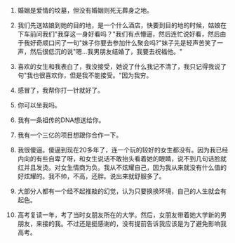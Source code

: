 1.  婚姻是爱情的坟墓，但没有婚姻则死无葬身之地。

2.  我们先送姑娘到她的目的地，是一个什么酒店，快要到目的地的时候，姑娘在下车前问我们"我穿这一身好看吗？"我们有点懵逼，然后连忙说好看，然后由于我好奇顺口问了一句"妹子你要去参加什么聚会吗?"妹子先是轻声苦笑了一声，然后很低沉的说"嗯\...我男朋友结婚了，我要去祝福他。"

3.  喜欢的女生和我表白了，我没接受，她说了什么我记不清了，我只记得我说了句"我也很喜欢你，但是我不能接受。"因为我穷。

4.  感冒了，我帮你打一针就好了。

5.  你可以坐我吗。

6.  我有一条祖传的DNA想送给你。

7.  我有一个三亿的项目想跟你合作一下。

8.  我很傻逼。傻逼到现在20多年了，连一个玩的较好的女生都没有。因为我已经内向的有些自卑了呀，和女生说话不敢抬头看着她的眼睛，说不到几句话脸就红并且发烫。对女生情商为负。我从不炫耀自己，因为我从来就没有什么值的好炫耀的。我不帅，不高，还胖。说出来就舒服多了。

9.  大部分人都有一个经不起推敲的幻觉，认为只要换换环境，自己的人生就会有起色。

10. 高考复读一年，考了当时女朋友所在的大学。然后，女朋友带着她大学新的男朋友，来接的我。不过还是挺感谢的，没有提前告诉我应该是为了避免影响我高考。
